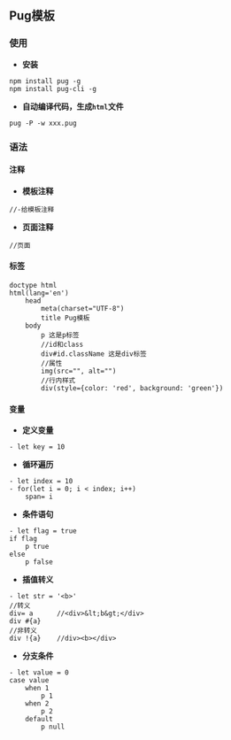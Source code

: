 ## Pug模板

### 使用

- **安装**

```shell
npm install pug -g
npm install pug-cli -g
```

- **自动编译代码，生成`html`文件**

```shell
pug -P -w xxx.pug
```

### 语法

#### 注释

- **模板注释**

```jade
//-给模板注释
```

- **页面注释**

```jade
//页面
```

#### 标签

```jade
doctype html
html(lang='en')
    head  
        meta(charset="UTF-8")
        title Pug模板
    body 
        p 这是p标签
        //id和class
        div#id.className 这是div标签
        //属性
        img(src="", alt="")
        //行内样式
        div(style={color: 'red', background: 'green'})
```

#### 变量

- **定义变量**

```jade
- let key = 10
```

- **循环遍历**

```jade
- let index = 10
- for(let i = 0; i < index; i++)
  	span= i
```

- **条件语句**

```jade
- let flag = true
if flag
    p true
else 
    p false 
```

- **插值转义**

```jade
- let str = '<b>'
//转义
div= a    	//<div>&lt;b&gt;</div>
div #{a}	
//非转义
div !{a}	//div><b></div>
```

- **分支条件**

```jade
- let value = 0
case value
    when 1
        p 1
    when 2
        p 2
    default
        p null
```


